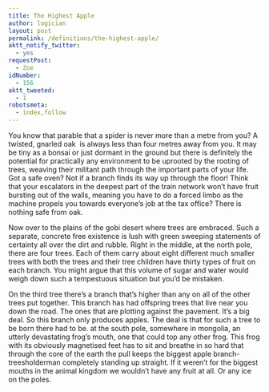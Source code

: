 ```yaml
---
title: The Highest Apple
author: logician
layout: post
permalink: /definitions/the-highest-apple/
aktt_notify_twitter:
  - yes
requestPost:
  - Zoe
idNumber:
  - 156
aktt_tweeted:
  - 1
robotsmeta:
  - index,follow
---
```

You know that parable that a spider is never more than a metre from you? <!--more-->A twisted, gnarled oak  is always less than four metres away from you. It may be tiny as a bonsai or just dormant in the ground but there is definitely the potential for practically any environment to be uprooted by the rooting of trees, weaving their militant path through the important parts of your life. Got a safe oven? Not if a branch finds its way up through the floor! Think that your escalators in the deepest part of the train network won&#8217;t have fruit bursting out of the walls, meaning you have to do a forced limbo as the machine propels you towards everyone&#8217;s job at the tax office? There is nothing safe from oak.

Now over to the plains of the gobi desert where trees are embraced. Such a separate, concrete free existence is lush with green sweeping statements of certainty all over the dirt and rubble. Right in the middle, at the north pole, there are four trees. Each of them carry about eight different much smaller trees with both the trees and their tree children have thirty types of fruit on each branch. You might argue that this volume of sugar and water would weigh down such a tempestuous situation but you&#8217;d be mistaken.

On the third tree there&#8217;s a branch that&#8217;s higher than any on all of the other trees put together. This branch has had offspring trees that live near you down the road. The ones that are plotting against the pavement. It&#8217;s a big deal. So this branch only produces apples. The deal is that for such a tree to be born there had to be. at the south pole, somewhere in mongolia, an utterly devastating frog&#8217;s mouth, one that could top any other frog. This frog with its obviously magnetised feet has to sit and breathe in so hard that through the core of the earth the pull keeps the biggest apple branch-treesholderman completely standing up straight. If it weren&#8217;t for the biggest mouths in the animal kingdom we wouldn&#8217;t have any fruit at all. Or any ice on the poles.